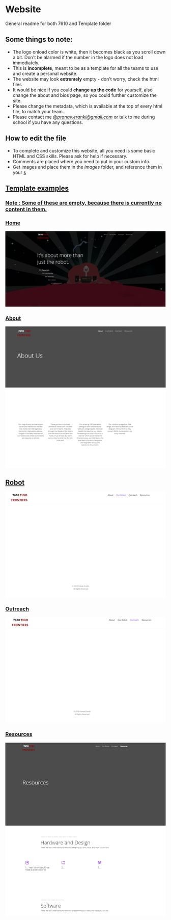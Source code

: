# Website
General readme for both 7610 and Template folder

## Some things to note:
* The logo onload color is white, then it becomes black as you scroll down a bit. Don't be alarmed if the number in the logo does not load immediately.
* This is __incomplete__, meant to be as a template for all the teams to use and create a personal website.
* The website may look __extremely__ empty - don't worry, check the html files
* It would be nice if you could __change up the code__ for yourself, also change the about and bios page, so you could further customize the site.
* Please change the metadata, which is available at the top of every html file, to match your team.
* Please contact me @*pranav.eranki@gmail.com* or talk to me during school if you have any questions.

## How to edit the file
* To complete and customize this website, all you need is some basic HTML and CSS skills. Please ask for help if necessary.
* Comments are placed where you need to put in your custom info.
* Get images and place them in the *images* folder, and reference them in your <a href = "..">s


## Template examples
### Note : Some of these are empty, because there is currently no content in them.

### Home

![](images/template_home_page_example.png)

### About

![](images/template_about_page_example.png)

## Robot

![](images/template_robot_page_example.png)

### Outreach

![](images/template_outreach_page_example.png)

### Resources

![](images/template_resources_page_example.png)
